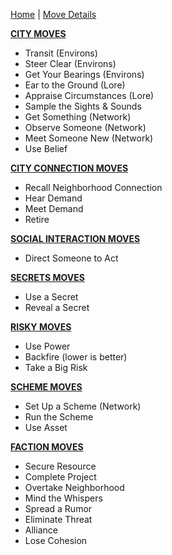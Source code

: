 [Home](index.md) | [Move Details](Moves.md)

[**CITY MOVES**](Moves.md#City-Moves)
- Transit (Environs)
- Steer Clear (Environs)
- Get Your Bearings (Environs)
- Ear to the Ground (Lore)
- Appraise Circumstances (Lore)
- Sample the Sights & Sounds 
- Get Something (Network)
- Observe Someone (Network)
- Meet Someone New (Network)
- Use Belief

[**CITY CONNECTION MOVES**](Moves.md#Connection-Moves)
- Recall Neighborhood Connection
- Hear Demand
- Meet Demand
- Retire

[**SOCIAL INTERACTION MOVES**](Moves.md#Social-Interaction-Moves)
- Direct Someone to Act

[**SECRETS MOVES**](Moves.md#Secrets-Moves)
- Use a Secret
- Reveal a Secret

[**RISKY MOVES**](Moves.md#Risky-Moves)
- Use Power
- Backfire (lower is better)
- Take a Big Risk


[**SCHEME MOVES**](Moves.md#Scheme-Moves)
- Set Up a Scheme (Network)
- Run the Scheme
- Use Asset

[**FACTION MOVES**](Moves.md#Faction-Moves)
- Secure Resource
- Complete Project
- Overtake Neighborhood
- Mind the Whispers
- Spread a Rumor
- Eliminate Threat
- Alliance
- Lose Cohesion

